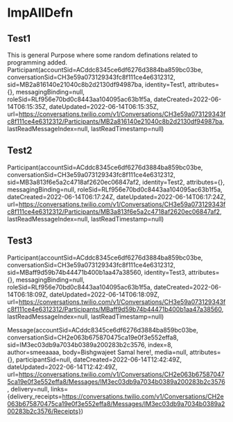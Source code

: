 # ImpAllDefn

Test1
----------
This is general Purpose where some random definations related to programming added.
Participant(accountSid=ACddc8345ce6df6276d3884ba859bc03be, conversationSid=CH3e59a073129343fc8f111ce4e6312312, sid=MB2a816140e21040c8b2d2130df94987ba, identity=Test1, attributes={}, messagingBinding=null, roleSid=RLf956e70bd0c8443aa104095ac63b1f5a, dateCreated=2022-06-14T06:15:35Z, dateUpdated=2022-06-14T06:15:35Z, url=https://conversations.twilio.com/v1/Conversations/CH3e59a073129343fc8f111ce4e6312312/Participants/MB2a816140e21040c8b2d2130df94987ba, lastReadMessageIndex=null, lastReadTimestamp=null)

Test2
---------
Participant(accountSid=ACddc8345ce6df6276d3884ba859bc03be, conversationSid=CH3e59a073129343fc8f111ce4e6312312, sid=MB3a813f6e5a2c4718af2620ec06847af2, identity=Test2, attributes={}, messagingBinding=null, roleSid=RLf956e70bd0c8443aa104095ac63b1f5a, dateCreated=2022-06-14T06:17:24Z, dateUpdated=2022-06-14T06:17:24Z, url=https://conversations.twilio.com/v1/Conversations/CH3e59a073129343fc8f111ce4e6312312/Participants/MB3a813f6e5a2c4718af2620ec06847af2, lastReadMessageIndex=null, lastReadTimestamp=null)

Test3
----------
Participant(accountSid=ACddc8345ce6df6276d3884ba859bc03be, conversationSid=CH3e59a073129343fc8f111ce4e6312312, sid=MBaff9d59b74b44471b400b1aa47a38560, identity=Test3, attributes={}, messagingBinding=null, roleSid=RLf956e70bd0c8443aa104095ac63b1f5a, dateCreated=2022-06-14T06:18:09Z, dateUpdated=2022-06-14T06:18:09Z, url=https://conversations.twilio.com/v1/Conversations/CH3e59a073129343fc8f111ce4e6312312/Participants/MBaff9d59b74b44471b400b1aa47a38560, lastReadMessageIndex=null, lastReadTimestamp=null)


Message(accountSid=ACddc8345ce6df6276d3884ba859bc03be, conversationSid=CH2e063b675870475ca19e0f3e552effa8, sid=IM3ec03db9a7034b0389a200283b2c3576, index=8, author=smeeaaaa, body=Bishgwajeet Samal here!, media=null, attributes={}, participantSid=null, dateCreated=2022-06-14T12:42:49Z, dateUpdated=2022-06-14T12:42:49Z, url=https://conversations.twilio.com/v1/Conversations/CH2e063b675870475ca19e0f3e552effa8/Messages/IM3ec03db9a7034b0389a200283b2c3576, delivery=null, links={delivery_receipts=https://conversations.twilio.com/v1/Conversations/CH2e063b675870475ca19e0f3e552effa8/Messages/IM3ec03db9a7034b0389a200283b2c3576/Receipts})